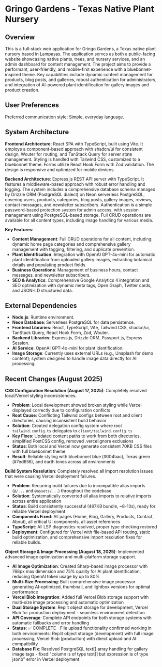 # Gringo Gardens - Texas Native Plant Nursery

## Overview

This is a full-stack web application for Gringo Gardens, a Texas native plant nursery based in Lampasas. The application serves as both a public-facing website showcasing native plants, trees, and nursery services, and an admin dashboard for content management. The project aims to provide a performant, user-friendly, and mobile-first experience with a bluebonnet-inspired theme. Key capabilities include dynamic content management for products, blog posts, and galleries, robust authentication for administrators, and integration of AI-powered plant identification for gallery images and product creation.

## User Preferences

Preferred communication style: Simple, everyday language.

## System Architecture

**Frontend Architecture**: React SPA with TypeScript, built using Vite. It employs a component-based approach with shadcn/ui for consistent design, Wouter for routing, and TanStack Query for server state management. Styling is handled with Tailwind CSS, customized to a bluebonnet theme. Forms utilize React Hook Form with Zod validation. The design is responsive and optimized for mobile devices.

**Backend Architecture**: Express.js REST API server with TypeScript. It features a middleware-based approach with robust error handling and logging. The system includes a comprehensive database schema managed by Drizzle ORM (PostgreSQL dialect) on Neon serverless PostgreSQL, covering users, products, categories, blog posts, gallery images, reviews, contact messages, and newsletter subscribers. Authentication is a simple password-based protection system for admin access, with session management using PostgreSQL-based storage. Full CRUD operations are available for all content types, including image handling for various media.

**Key Features**:
- **Content Management**: Full CRUD operations for all content, including dynamic home page categories and comprehensive gallery management with tagging, filtering, and duplicate prevention.
- **Plant Identification**: Integration with OpenAI GPT-4o-mini for automatic plant identification from uploaded gallery images, extracting botanical details and populating product fields.
- **Business Operations**: Management of business hours, contact messages, and newsletter subscribers.
- **SEO & Analytics**: Comprehensive Google Analytics 4 integration and SEO optimization with dynamic meta tags, Open Graph, Twitter cards, and JSON-LD structured data.

## External Dependencies

- **Node.js**: Runtime environment.
- **Neon Database**: Serverless PostgreSQL for data persistence.
- **Frontend Libraries**: React, TypeScript, Vite, Tailwind CSS, shadcn/ui, TanStack Query, React Hook Form, Zod, Wouter.
- **Backend Libraries**: Express.js, Drizzle ORM, Passport.js, Express Session.
- **AI Service**: OpenAI GPT-4o-mini for plant identification.
- **Image Storage**: Currently uses external URLs (e.g., Unsplash for demo content); system designed to handle image data directly for AI processing.

## Recent Changes (August 2025)

**CSS Configuration Resolution (August 17, 2025)**: Completely resolved local/Vercel styling inconsistencies.
- **Problem**: Local development showed broken styling while Vercel displayed correctly due to configuration conflicts
- **Root Cause**: Conflicting Tailwind configs between root and client directories, causing inconsistent build behavior
- **Solution**: Created delegation config system where root `tailwind.config.ts` delegates to `client/tailwind.config.ts`
- **Key Fixes**: Updated content paths to work from both directories, simplified PostCSS config, removed .vercelignore exclusions
- **Status**: Both local and Vercel now generate consistent 70KB CSS files with full bluebonnet theme
- **Result**: Reliable styling with bluebonnet blue (#004bac), Texas green (#7ed856), and earth tones across all environments

**Build System Resolution**: Completely resolved all import resolution issues that were causing Vercel deployment failures.
- **Problem**: Recurring build failures due to incompatible alias imports (`@/...` and `@assets/...`) throughout the codebase
- **Solution**: Systematically converted all alias imports to relative imports across entire application
- **Status**: Build consistently successful (487KB bundle, ~8-10s), ready for reliable Vercel deployment
- **Components Fixed**: All pages (Home, Blog, Gallery, Products, Contact, About), all critical UI components, all asset references
- **TypeScript**: All LSP diagnostics resolved, proper type checking restored
- **Deployment**: Configured for Vercel with file-based API routing, static build optimization, and comprehensive import resolution fixes for reliable builds.

**Object Storage & Image Processing (August 18, 2025)**: Implemented advanced image optimization and multi-platform storage support.
- **AI Image Optimization**: Created Sharp-based image processor with 768px max dimension and 75% quality for AI plant identification, reducing OpenAI token usage by up to 80%
- **Multi-Size Processing**: Built comprehensive image processor generating AI-optimized, thumbnail, and lightbox versions for optimal performance
- **Vercel Blob Integration**: Added full Vercel Blob storage support with multi-size image processing and automatic optimization
- **Dual Storage System**: Replit object storage for development, Vercel Blob for production deployment - seamless environment detection
- **API Coverage**: Complete API endpoints for both storage systems with automatic fallbacks and error handling
- **Status**: ✅ COMPLETE - File upload functionality confirmed working in both environments: Replit object storage (development) with full image processing, Vercel Blob (production) with direct upload and AI compatibility
- **Database Fix**: Resolved PostgreSQL text[] array handling for gallery image tags - fixed "column is of type text[] but expression is of type jsonb" error in Vercel deployment
